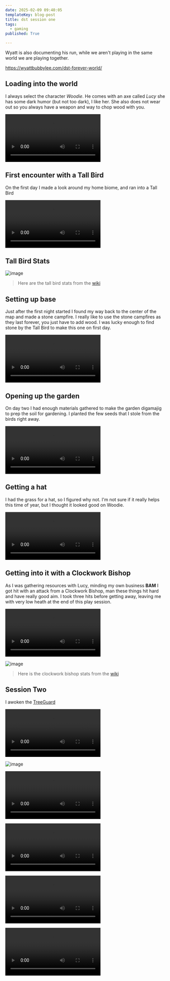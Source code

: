 ```yaml
---
date: 2025-02-09 09:40:05
templateKey: blog-post
title: dst session one
tags:
  - gaming
published: True

---
```


Wyatt is also documenting his run, while we aren't playing in the same world we
are playing together.

<https://wyattbubbylee.com/dst-forever-world/>

## Loading into the world

I always select the character _Woodie_.  He comes with an axe called _Lucy_ she
has some dark humor (but not too dark), I like her.  She also does not wear out
so you always have a weapon and way to chop wood with you.

![dst-1-1.mp4](https://dropper.wayl.one/api/file/4408f5bd-4f20-4e88-8d0f-599155c5637c.mp4)

## First encounter with a Tall Bird

On the first day I made a look around my home biome, and ran into a Tall Bird

![dst-1-2.mp4](https://dropper.wayl.one/api/file/8bb62b1c-4a0f-4660-9f54-1c4ad04b28cf.mp4)

## Tall Bird Stats

![image](https://dropper.wayl.one/api/file/9d18495d-300b-4719-8bf6-13408ad507f1.webp)

> Here are the tall bird stats from the [wiki](https://dontstarve.fandom.com/wiki/Tallbird)

## Setting up base

Just after the first night started I found my way back to the center of the map
and made a stone campfire.  I really like to use the stone campfires as they
last forever, you just have to add wood.  I was lucky enough to find stone by
the Tall Bird to make this one on first day.

![dst-1-3.mp4](https://dropper.wayl.one/api/file/f6d07c07-1d0a-40c9-9930-36c1e48aa69e.mp4)

## Opening up the garden

On day two I had enough materials gathered to make the garden digamajig to prep
the soil for gardening.  I planted the few seeds that I stole from the birds
right away.

![dst-1-4.mp4](https://dropper.wayl.one/api/file/43e6e5db-4750-4a32-8f53-652fbd7ffaf7.mp4)

## Getting a hat

I had the grass for a hat, so I figured why not.  I'm not sure if  it really
helps this time of year, but I thought it looked good on Woodie.

![dst-1-5.mp4](https://dropper.wayl.one/api/file/813977e6-f954-43e8-882d-82afb66814d6.mp4)

## Getting into it with a Clockwork Bishop

As I was gathering resources with Lucy, minding my own business **BAM** I got
hit with an attack from a Clockwork Bishop, man these things hit hard and have
really good aim.  I took three hits before getting away, leaving me with very
low heath at the end of this play session.

![dst-1-6.mp4](https://dropper.wayl.one/api/file/36f4e4b8-16ee-4183-8de3-c2f96edd36e2.mp4)

![image](https://dropper.wayl.one/api/file/805aadc7-9dff-44ee-8640-8f8ec1d21de8.webp)

> Here is the clockwork bishop stats from the [wiki](https://dontstarve.fandom.com/wiki/Clockwork_Bishop)

## Session Two

I awoken the [TreeGuard](https://dontstarve.fandom.com/wiki/Treeguard)

![dst-2-1.mp4](https://dropper.wayl.one/api/file/24fa3268-04a5-4c23-b62c-c60bfdad0084.mp4)

![image](https://dropper.wayl.onehttps://dropper.wayl.one/api/file/61712606-6aeb-43b1-bea0-5f879d52345b.webp)

![dst-2-2.mp4](https://dropper.wayl.one/api/file/f12b162b-c1be-431d-91ae-a8559490befe.mp4)

![dst-2-4.mp4](https://dropper.wayl.one/api/file/510c8290-01b1-4350-b668-ac8ca53cf6c1.mp4)

![dst-2-3.mp4](https://dropper.wayl.one/api/file/9c8b4b37-beb4-41e3-b264-388811eb8f62.mp4)

![dst-2-5.mp4](https://dropper.wayl.one/api/file/33c62075-535f-47c9-847e-3f0b0a05ec10.mp4)
